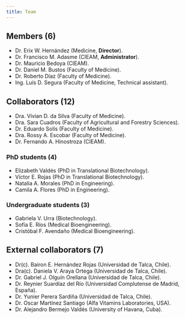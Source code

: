 ```yaml
---
title: Team
---
```


## Members (6)

- Dr. Erix W. Hernández (Medicine, **Director**).
- Dr. Francisco M. Adasme (CIEAM, **Administrator**).
- Dr. Mauricio Bedoya (CIEAM).
- Dr. Daniel M. Bustos (Faculty of Medicine).
- Dr. Roberto Díaz (Faculty of Medicine).
- Ing. Luís D. Segura (Faculty of Medicine, Technical assistant).

## Collaborators (12)

- Dra. Vívian D. da Silva (Faculty of Medicine).
- Dra. Sara Cuadros (Faculty of Agricultural and Forestry Sciences).
- Dr. Eduardo Solís (Faculty of Medicine).
- Dra. Rossy A. Escobar (Faculty of Medicine).
- Dr. Fernando A. Hinostroza (CIEAM).

### PhD students (4)

- Elizabeth Valdés (PhD in Translational Biotechnology).
- Víctor E. Rojas (PhD in Translational Biotechnology).
- Natalia A. Morales (PhD in Engineering).
- Camila A. Flores (PhD in Engineering).

### Undergraduate students (3)

- Gabriela V. Urra (Biotechnology).
- Sofía E. Ríos (Medical Bioengineering).
- Cristóbal F. Avendaño (Medical Bioengineering).

## External collaborators (7)

- Dr(c). Bairon E. Hernández Rojas (Universidad de Talca, Chile).
- Dra(c). Daniela V. Araya Ortega (Universidad de Talca, Chile).
- Dr. Gabriel J. Olguín Orellana (Universidad de Talca, Chile).
- Dr. Reynier Suardíaz del Río (Universidad Complutense de Madrid, España).
- Dr. Yunier Perera Sardiña (Universidad de Talca, Chile).
- Dr. Oscar Martínez Santiago (Alfa Vitamins Laboratories, USA).
- Dr. Alejandro Bermejo Valdés (University of Havana, Cuba).
